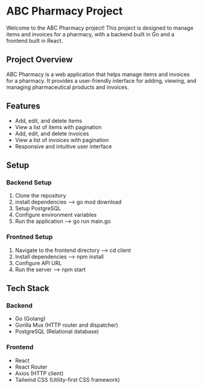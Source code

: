 # ABC Pharmacy Project

Welcome to the ABC Pharmacy project! This project is designed to manage items and invoices for a pharmacy, with a backend built in Go and a frontend built in React.

## Project Overview

ABC Pharmacy is a web application that helps manage items and invoices for a pharmacy. It provides a user-friendly interface for adding, viewing, and managing pharmaceutical products and invoices.

## Features

- Add, edit, and delete items
- View a list of items with pagination
- Add, edit, and delete invoices
- View a list of invoices with pagination
- Responsive and intuitive user interface

## Setup

### Backend Setup
1. Clone the repository
2. install dependencies -->  go mod download
3. Setup PostgreSQL
4. Configure environment variables
5. Run the application --> go run main.go

### Frontned Setup
1. Navigate to the frontend directory --> cd client
2. Install dependencies --> npm install
3. Configure API URL
4.  Run the server --> npm start
## Tech Stack

### Backend

- Go (Golang)
- Gorilla Mux (HTTP router and dispatcher)
- PostgreSQL (Relational database)

### Frontend

- React
- React Router
- Axios (HTTP client)
- Tailwind CSS (Utility-first CSS framework)
